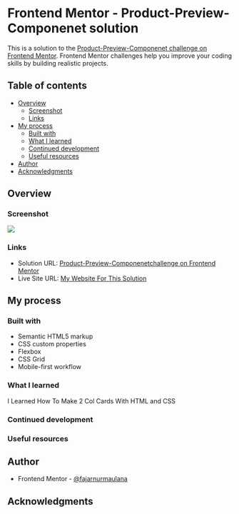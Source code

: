 # Frontend Mentor - Product-Preview-Componenet solution

This is a solution to the [Product-Preview-Componenet challenge on Frontend Mentor](https://www.frontendmentor.io/challenges/qr-code-component-iux_sIO_H). Frontend Mentor challenges help you improve your coding skills by building realistic projects. 

## Table of contents

- [Overview](#overview)
  - [Screenshot](#screenshot)
  - [Links](#links)
- [My process](#my-process)
  - [Built with](#built-with)
  - [What I learned](#what-i-learned)
  - [Continued development](#continued-development)
  - [Useful resources](#useful-resources)
- [Author](#author)
- [Acknowledgments](#acknowledgments)


## Overview

### Screenshot

![](./screenshot.jpg)


### Links

- Solution URL: [Product-Preview-Componenetchallenge on Frontend Mentor](https://github.com/fajarnurmaulana/Product-Preview-Componenet)
- Live Site URL: [My Website For This Solution](https://fajarnurmaulana.github.io/Product-Preview-Componenet/)

## My process

### Built with

- Semantic HTML5 markup
- CSS custom properties
- Flexbox
- CSS Grid
- Mobile-first workflow

### What I learned
 I Learned How To Make 2 Col Cards With HTML and CSS

### Continued development

### Useful resources

## Author

- Frontend Mentor - [@fajarnurmaulana](https://www.frontendmentor.io/profile/fajarnurmaulana)


## Acknowledgments

